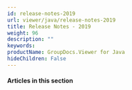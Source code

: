 ```yaml
---
id: release-notes-2019
url: viewer/java/release-notes-2019
title: Release Notes - 2019
weight: 96
description: ""
keywords: 
productName: GroupDocs.Viewer for Java
hideChildren: False
---
```

#### Articles in this section
